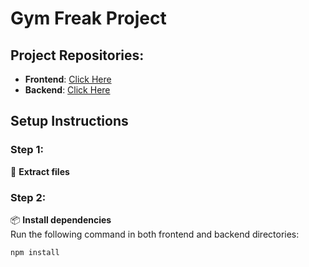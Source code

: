 # Gym Freak Project

## Project Repositories:
- **Frontend**: [Click Here](https://github.com/siddharths2305/frontend_react)  
- **Backend**: [Click Here](https://github.com/siddharths2305/gymfreak)  

## Setup Instructions

### Step 1:  
📂 **Extract files**  

### Step 2:  
📦 **Install dependencies**  
Run the following command in both frontend and backend directories:  
```sh
npm install
